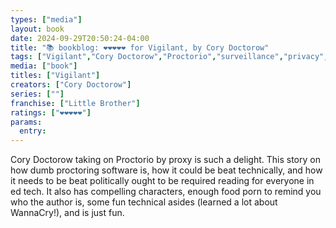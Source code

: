 ```yaml
---
types: ["media"]
layout: book
date: 2024-09-29T20:50:24-04:00
title: "📚 bookblog: ❤️❤️❤️❤️❤️ for Vigilant, by Cory Doctorow"
tags: ["Vigilant","Cory Doctorow","Proctorio","surveillance","privacy","edtech","WannaCry"]
media: ["book"]
titles: ["Vigilant"]
creators: ["Cory Doctorow"]
series: [""]
franchise: ["Little Brother"]
ratings: ["❤️❤️❤️❤️❤️"]
params:
  entry: 
---
```


Cory Doctorow taking on Proctorio by proxy is such a delight. This story on how dumb proctoring software is, how it could be beat technically, and how it needs to be beat politically ought to be required reading for everyone in ed tech. It also has compelling characters, enough food porn to remind you who the author is, some fun technical asides (learned a lot about WannaCry!), and is just fun.
